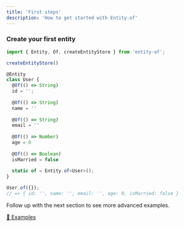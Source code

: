 ```yaml
---
title: 'First steps'
description: 'How to get started with Entity.of'
---
```


### Create your first entity

```ts
import { Entity, Of, createEntityStore } from 'entity-of';

createEntityStore()

@Entity
class User {
  @Of(() => String)
  id = '';
  
  @Of(() => String)
  name = ''
  
  @Of(() => String)
  email = ''
  
  @Of(() => Number)
  age = 0
  
  @Of(() => Boolean)
  isMarried = false
  
  static of = Entity.of<User>();
}

User.of({});
// => { id: '', name: '', email: '', age: 0, isMarried: false }
```

Follow up with the next section to see more advanced examples.
<div class="hot-link-group">
  <a href="/en/examples" class="hot-link">🤟 Examples</a>
</div>